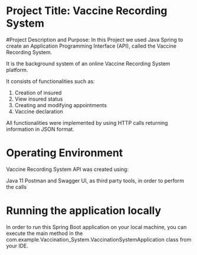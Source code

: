 # Project Title: Vaccine Recording System

#Project Description and Purpose:
In this Project we used Java Spring to create an Application Programming Interface (API), called the Vaccine Recording System.

It is the background system of an online Vaccine Recording System platform.

It consists of functionalities such as:

1. Creation of insured
2. View insured status
3. Creating and modifying appointments
4. Vaccine declaration

All functionalities were implemented by using HTTP calls returning information in JSON format.

# Operating Environment
Vaccine Recording System API was created using:

Java 11
Postman and Swagger UI, as third party tools, in order to perform the calls

# Running the application locally
In order to run this Spring Boot application on your local machine, you can execute the main method in the com.example.Vaccination_System.VaccinationSystemApplication  class from your IDE.
